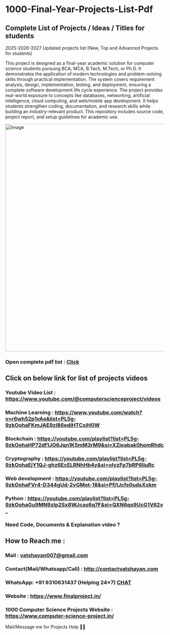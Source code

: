 # 1000-Final-Year-Projects-List-Pdf

## Complete List of Projects / Ideas / Titles for students 

2025-2026-2027 Updated projects list (New, Top and Advanced Projects for students)

This project is designed as a final-year academic solution for computer science students pursuing BCA, MCA, B.Tech, M.Tech, or Ph.D. It demonstrates the application of modern technologies and problem-solving skills through practical implementation. The system covers requirement analysis, design, implementation, testing, and deployment, ensuring a complete software development life cycle experience. The project provides real-world exposure to concepts like databases, networking, artificial intelligence, cloud computing, and web/mobile app development. It helps students strengthen coding, documentation, and research skills while building an industry-relevant product. This repository includes source code, project report, and setup guidelines for academic use.

<img width="1280" height="720" alt="Image" src="https://github.com/user-attachments/assets/39450e2e-23ff-4dee-9d5f-be2c192931c3" />

### Open complete pdf list : [Click](https://github.com/Vatshayan/1000-Final-Year-Project-List-pdf/blob/04b3a1d24acef2f116b5467a5b98f9b7442eb95a/1000%2B%20New%2C%20Updated%20and%20Top%20Projects%20List%20for%20students.pdf)

## Click on below link for list of projects videos

### Youtube Video List : https://www.youtube.com/@computerscienceproject/videos

### Machine Learning : https://www.youtube.com/watch?v=r6wh52p1vAo&list=PL5g-9zkOohaFKmJAE9zI86ediHTCxiH0W

### Blockchain : https://youtube.com/playlist?list=PL5g-9zkOohaHP72df1JO6Jqn1K5mM3rM9&si=XZjeabak0homRhdc

### Cryptography : https://youtube.com/playlist?list=PL5g-9zkOohaEjY1QJ-ghz6EcELRNhHb4y&si=oIyzFp7bRP6IiuRc

### Web development : https://youtube.com/playlist?list=PL5g-9zkOohaFVr4-D344gUd-2vGMot-18&si=Pfj1Jcfs0udsXxkm

### Python : https://youtube.com/playlist?list=PL5g-9zkOohaGu9MN9zIp2Sx8WJcas6q7F&si=QXN6qs9UcG1V62v_

### Need Code, Documents & Explanation video ? 

## How to Reach me :

### Mail : vatshayan007@gmail.com 

### Contact(Mail/Whatsapp/Call) : http://contactvatshayan.com

### WhatsApp: **+91 9310631437** (Helping 24*7) **[CHAT](https://wa.me/message/CHWN2AHCPMAZK1)** 

### Website : https://www.finalproject.in/

### 1000 Computer Science Projects Website : https://www.computer-science-project.in/

Mail/Message me for Projects Help 🙏🏻
